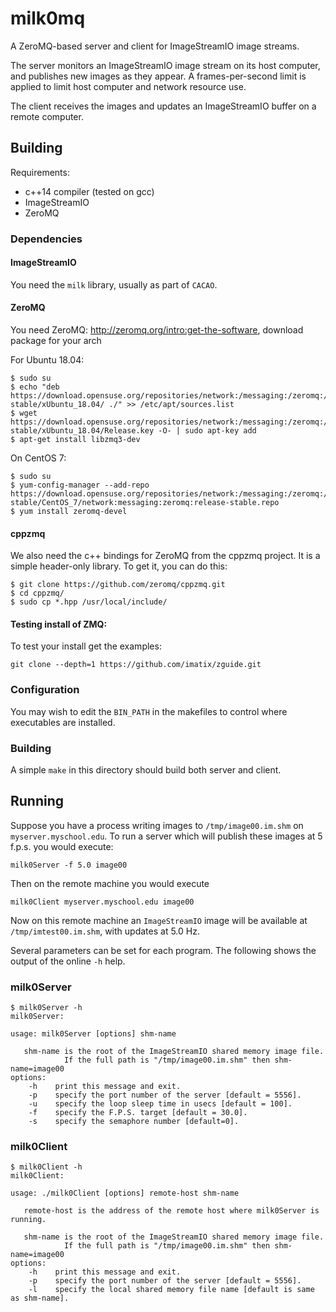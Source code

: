 # milk0mq

A ZeroMQ-based server and client for ImageStreamIO image streams.

The server monitors an ImageStreamIO image stream on its host computer, and publishes new images as they appear.  A frames-per-second limit is applied to limit host computer and network resource use.

The client receives the images and updates an ImageStreamIO buffer on a remote computer.

## Building

Requirements:
 - c++14 compiler (tested on gcc)
 - ImageStreamIO
 - ZeroMQ

### Dependencies

#### ImageStreamIO

You need the `milk` library, usually as part of `CACAO`.


#### ZeroMQ

You need ZeroMQ: http://zeromq.org/intro:get-the-software, download package for your arch

For Ubuntu 18.04:
```
$ sudo su
$ echo "deb https://download.opensuse.org/repositories/network:/messaging:/zeromq:/release-stable/xUbuntu_18.04/ ./" >> /etc/apt/sources.list
$ wget https://download.opensuse.org/repositories/network:/messaging:/zeromq:/release-stable/xUbuntu_18.04/Release.key -O- | sudo apt-key add
$ apt-get install libzmq3-dev
```

On CentOS 7:
```
$ sudo su
$ yum-config-manager --add-repo https://download.opensuse.org/repositories/network:/messaging:/zeromq:/release-stable/CentOS_7/network:messaging:zeromq:release-stable.repo
$ yum install zeromq-devel
```

#### cppzmq
We also need the c++ bindings for ZeroMQ from the cppzmq project.  It is a simple header-only library.  To get it, you can do this:
```
$ git clone https://github.com/zeromq/cppzmq.git
$ cd cppzmq/
$ sudo cp *.hpp /usr/local/include/
```

#### Testing install of ZMQ:

To test your install get the examples:

```
git clone --depth=1 https://github.com/imatix/zguide.git
```

### Configuration

You may wish to edit the `BIN_PATH` in the makefiles to control where executables are installed.

### Building
A simple `make` in this directory should build both server and client.

## Running

Suppose you have a process writing images to `/tmp/image00.im.shm` on `myserver.myschool.edu`.  To run a server which will publish these images at 5 f.p.s. you would execute:
```
milk0Server -f 5.0 image00
```

Then on the remote machine you would execute
```
milk0Client myserver.myschool.edu image00
```
Now on this remote machine an `ImageStreamIO` image will be available at `/tmp/imtest00.im.shm`, with updates at 5.0 Hz.

Several parameters can be set for each program.  The following shows the output of the online `-h` help.

### milk0Server

```
$ milk0Server -h
milk0Server:

usage: milk0Server [options] shm-name

   shm-name is the root of the ImageStreamIO shared memory image file.
            If the full path is "/tmp/image00.im.shm" then shm-name=image00
options:
    -h    print this message and exit.
    -p    specify the port number of the server [default = 5556].
    -u    specify the loop sleep time in usecs [default = 100].
    -f    specify the F.P.S. target [default = 30.0].
    -s    specify the semaphore number [default=0].
```

### milk0Client
```
$ milk0Client -h
milk0Client:

usage: ./milk0Client [options] remote-host shm-name

   remote-host is the address of the remote host where milk0Server is running.

   shm-name is the root of the ImageStreamIO shared memory image file.
            If the full path is "/tmp/image00.im.shm" then shm-name=image00
options:
    -h    print this message and exit.
    -p    specify the port number of the server [default = 5556].
    -l    specify the local shared memory file name [default is same as shm-name].
```

